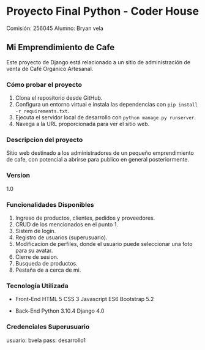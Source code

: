 # Proyecto Final Python - Coder House

Comisión: 256045
Alumno: Bryan vela

## Mi Emprendimiento de Cafe

Este proyecto de Django está relacionado a un sitio de administración de venta de Café Orgánico Artesanal.

### Cómo probar el proyecto

1. Clona el repositorio desde GitHub.
2. Configura un entorno virtual e instala las dependencias con `pip install -r requirements.txt`.
3. Ejecuta el servidor local de desarrollo con `python manage.py runserver`.
4. Navega a la URL proporcionada para ver el sitio web.

### Descripcion del proyecto

Sitio web destinado a los administradores de un pequeño emprendimiento de cafe, con potencial a abrirse para publico en general posteriormente.

### Version

1.0

### Funcionalidades Disponibles

1. Ingreso de productos, clientes, pedidos y proveedores.
2. CRUD de los mencionados en el punto 1.
3. Sistem de login.
4. Registro de usuarios (superusuario).
5. Modificacion de perfiles, donde el usuario puede seleccionar una foto para su avatar.
6. Cierre de sesion.
7. Busqueda de productos.
8. Pestaña de a cerca de mi.

### Tecnología Utilizada

- Front-End
    HTML 5
    CSS 3
    Javascript ES6
    Bootstrap 5.2

- Back-End
    Python 3.10.4
    Django 4.0

### Credenciales Superusuario

usuario: bvela
pass:    desarrollo1
